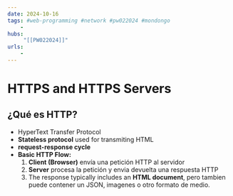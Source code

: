 ```yaml
---
date: 2024-10-16
tags: #web-programming #network #pw022024 #mondongo
    -
hubs:
     "[[PW022024]]"
urls:
    -
---
```


# HTTPS and HTTPS Servers

## ¿Qué es HTTP?

* HyperText Transfer Protocol
* **Stateless protocol** used for transmiting HTML
* **request-response cycle**
* **Basic HTTP Flow:**
    1. **Client (Browser)** envía una petición HTTP al servidor
    2. **Server** procesa la petición y envia devuelta una respuesta HTTP
    3. The response typically includes an **HTML document**, pero tambien puede contener un JSON, imagenes o otro formato de medio.


